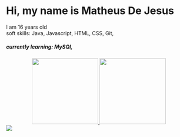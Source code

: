<h1>Hi, my name is Matheus De Jesus</h1>
I am 16 years old<br>
soft skills: Java, Javascript, HTML, CSS, Git, 
<h5>currently learning: MySQl,  </h5>

<div align="center">
  <a href="https://github.com/pedromellodev">
  <img height="180em" src="https://github-readme-stats.vercel.app/api?username=pedromellodev&show_icons=true&theme=dark&include_all_commits=true&count_private=true"/>
  <img height="180em" src="https://github-readme-stats.vercel.app/api/top-langs/?username=pedromellodev&layout=compact&langs_count=7&theme=dark"/>
</div>
  <div> 
  <a href="https://www.linkedin.com/in/MatheusJesusdev" target="_blank"><img src="https://img.shields.io/badge/-LinkedIn-%230077B5?style=for-the-badge&logo=linkedin&logoColor=white" target="_blank"></a> 
</div>
 

